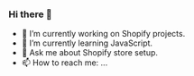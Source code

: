 ### Hi there 👋

- 🔭 I’m currently working on Shopify projects.
- 🌱 I’m currently learning JavaScript.
- 💬 Ask me about Shopify store setup.
- 📫 How to reach me: ...
